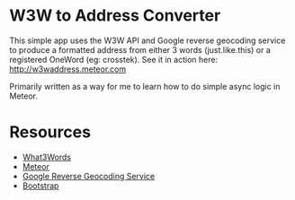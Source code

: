 <h1>W3W to Address Converter</h1>
<p>This simple app uses the W3W API and Google reverse geocoding service to produce a formatted address from either 3 words (just.like.this) or a registered OneWord (eg: crosstek). See it in action here: <a href="http://w3waddress.meteor.com" target="_blank">http://w3waddress.meteor.com</a> </p>
<p> Primarily written as a way for me to learn how to do simple async logic in Meteor. </p>
<h1>Resources</h1>
<ul>
<li><a href="http://what3words.com" target="_blank">What3Words</a></li>
<li><a href="http://meteor.com" target="_blank">Meteor</a></li>
<li><a href="https://developers.google.com/maps/documentation/geocoding/#ReverseGeocoding" target="_blank">Google Reverse Geocoding Service</a></li>
<li><a href="http://www.getbootstrap.com" target="_blank">Bootstrap</a></li>
</ul>